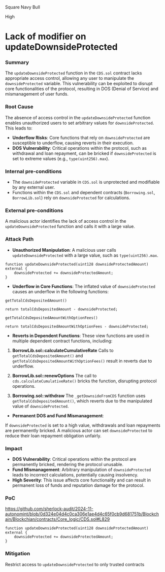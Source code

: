 Square Navy Bull

High

# Lack of modifier on updateDownsideProtected

### Summary

The ``updateDownsideProtected`` function in the ``CDS.sol`` contract lacks appropriate access control, allowing any user to manipulate the ``downsideProtected`` variable. This vulnerability can be exploited to disrupt core functionalities of the protocol, resulting in DOS (Denial of Service) and mismanagement of user funds.

### Root Cause

The absence of access control in the ``updateDownsideProtected`` function enables unauthorized users to set arbitrary values for ``downsideProtected``. This leads to:

- **Underflow Risks**: Core functions that rely on ``downsideProtected`` are susceptible to underflow, causing reverts in their execution.
- **DOS Vulnerability**: Critical operations within the protocol, such as withdrawal and loan repayment, can be bricked if ``downsideProtected`` is set to extreme values (e.g., ``type(uint256).max``).

### Internal pre-conditions

- The ``downsideProtected`` variable in ``CDS.sol`` is unprotected and modifiable by any external user.
- Functions within the ``CDS.sol`` and dependent contracts (``Borrowing.sol``, ``BorrowLib.sol``) rely on ``downsideProtected`` for calculations.


### External pre-conditions

A malicious actor identifies the lack of access control in the ``updateDownsideProtected`` function and calls it with a large value.


### Attack Path

- **Unauthorized Manipulation**:
A malicious user calls ``updateDownsideProtected`` with a large value, such as ``type(uint256).max``.

```solidity
function updateDownsideProtected(uint128 downsideProtectedAmount) external {
    downsideProtected += downsideProtectedAmount;
}
```
- **Underflow in Core Functions**:
The inflated value of ``downsideProtected`` causes an underflow in the following functions:

``getTotalCdsDepositedAmount()``
```solidity
return totalCdsDepositedAmount - downsideProtected;
```
``getTotalCdsDepositedAmountWithOptionFees()``
```solidity
return totalCdsDepositedAmountWithOptionFees - downsideProtected;
```
- **Reverts in Dependent Functions**:
These view functions are used in multiple dependent contract functions, including:

1. **BorrowLib.sol::calculateCumulativeRate**
Calls to ``getTotalCdsDepositedAmount()`` and ``getTotalCdsDepositedAmountWithOptionFees()`` result in reverts due to underflow.

2. **BorrowLib.sol::renewOptions**
The call to ``cds.calculateCumulativeRate()`` bricks the function, disrupting protocol operations.

3. **Borrowing.sol::withdraw**
The ``_getDownsideFromCDS`` function uses ``getTotalCdsDepositedAmount()``, which reverts due to the manipulated value of ``downsideProtected``.

- **Permanent DOS and Fund Mismanagement**:

If ``downsideProtected`` is set to a high value, withdrawals and loan repayments are permanently bricked.
A malicious actor can set ``downsideProtected`` to reduce their loan repayment obligation unfairly.


### Impact

- **DOS Vulnerability**: Critical operations within the protocol are permanently bricked, rendering the protocol unusable.
- **Fund Mismanagement**: Arbitrary manipulation of ``downsideProtected`` leads to incorrect calculations, potentially causing insolvency.
- **High Severity**: This issue affects core functionality and can result in permanent loss of funds and reputation damage for the protocol.


### PoC

https://github.com/sherlock-audit/2024-11-autonomint/blob/0d324e04d4c0ca306e1ae4d4c65f0cb9d681751b/Blockchain/Blockchian/contracts/Core_logic/CDS.sol#L829
```solidity
function updateDownsideProtected(uint128 downsideProtectedAmount) external {
    downsideProtected += downsideProtectedAmount;
}
```

### Mitigation

Restrict access to ``updateDownsideProtected`` to only trusted contracts